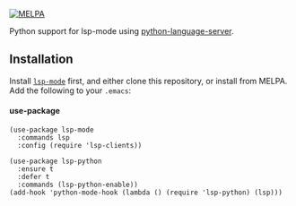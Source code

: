 [![MELPA](https://melpa.org/packages/lsp-python-badge.svg)](https://melpa.org/#/lsp-python)

Python support for lsp-mode using [python-language-server](https://github.com/palantir/python-language-server).

## Installation

Install [`lsp-mode`](https://github.com/emacs-lsp/lsp-mode) first, and either clone
this repository, or install from MELPA. Add the following to your `.emacs`:

#### use-package

```emacs-lisp
(use-package lsp-mode
  :commands lsp
  :config (require 'lsp-clients))

(use-package lsp-python
  :ensure t
  :defer t
  :commands (lsp-python-enable))
(add-hook 'python-mode-hook (lambda () (require 'lsp-python) (lsp)))
```
